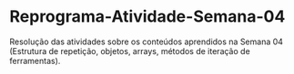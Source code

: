 # Reprograma-Atividade-Semana-04
Resolução das atividades sobre os conteúdos aprendidos na Semana 04 (Estrutura de repetição, objetos, arrays, métodos de iteração de ferramentas).
